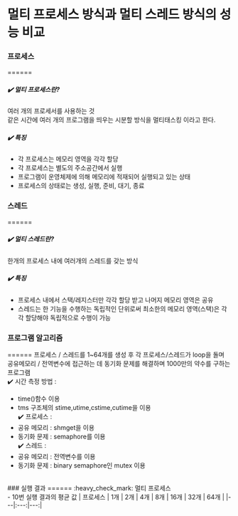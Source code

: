 # 멀티 프로세스 방식과 멀티 스레드 방식의 성능 비교

### 프로세스
======
##### :heavy_check_mark: 멀티 프로세스란?
여러 개의 프로세서를 사용하는 것<br>
같은 시간에 여러 개의 프로그램을 띄우는 시분할 방식을 멀티태스킹 이라고 한다.<br>
##### :heavy_check_mark: 특징
- 각 프로세스는 메모리 영역을 각각 할당
- 각 프로세스는 별도의 주소공간에서 실행
- 프로그램이 운영체제에 의해 메모리에 적재되어 실행되고 있는 상태
- 프로세스의 상태로는 생성, 실행, 준비, 대기, 종료 <br>
### 스레드
======
##### :heavy_check_mark: 멀티 스레드란?
한개의 프로세스 내에 여러개의 스레드를 갖는 방식
##### :heavy_check_mark: 특징
- 프로세스 내에서 스택/레지스터만 각각 할당 받고 나머지 메모리 영역은 공유
- 스레드는 한 기능을 수행하는 독립적인 단위로써 최소한의 메모리 영역(스택)은 각각 할당해야 독립적으로 수행이 가능<br>

### 프로그램 알고리즘
======
프로세스 / 스레드를 1~64개를 생성 후 각 프로세스/스레드가 loop을 돌며 공유메모리 / 전역변수에 접근하는 데 동기화 문제를 해결하며 1000만의 약수를 구하는 프로그램
<br>
:heavy_check_mark: 시간 측정 방법 :
  - time()함수 이용
  - tms 구조체의 stime,utime,cstime,cutime을 이용<br>
:heavy_check_mark: 프로세스 :
  - 공유 메모리 : shmget을 이용
  - 동기화 문제 : semaphore를 이용<br>
:heavy_check_mark: 스레드 :
  - 공유 메모리 : 전역변수를 이용
  - 동기화 문제 : binary semaphore인 mutex 이용<br>
  
<br>
### 실행 결과
======
:heavy_check_mark: 멀티 프로세스<br>
- 10번 실행 결과의 평균 값
| 프로세스 | 1개 | 2개 | 4개 | 8개 | 16개 | 32개 | 64개 |
|---|:---:|---:|
